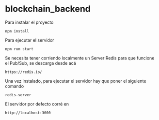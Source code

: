 # blockchain_backend

Para instalar el proyecto

```
npm install
```


Para ejecutar el servidor 

```
npm run start
```

Se necesita tener corriendo localmente un Server Redis para que funcione el Pub/Sub, se descarga desde acá

```
https://redis.io/
```

Una vez instalado, para ejecutar el servidor hay que poner el siguiente comando

```
redis-server
```

El servidor por defecto corré en 

```
http://localhost:3000
```
